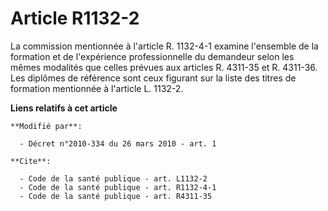# Article R1132-2

La commission mentionnée à l'article R. 1132-4-1 examine l'ensemble de la formation et de l'expérience professionnelle du
demandeur selon les mêmes modalités que celles prévues aux articles R. 4311-35 et R. 4311-36. Les diplômes de référence sont
ceux figurant sur la liste des titres de formation mentionnée à l'article L. 1132-2.

**Liens relatifs à cet article**

	**Modifié par**:

	  - Décret n°2010-334 du 26 mars 2010 - art. 1

	**Cite**:

	  - Code de la santé publique - art. L1132-2
	  - Code de la santé publique - art. R1132-4-1
	  - Code de la santé publique - art. R4311-35
